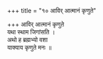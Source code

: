 +++
title = "१० आविर् आत्मानं कृणुते"

+++
आविर् आत्मानं कृणुते  
यथा स्थाम जिगांसति ।  
अथो ह ब्रह्मभ्यो वशा  
याक्याय कृणुते मनः ॥